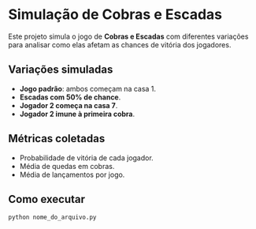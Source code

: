# Simulação de Cobras e Escadas 

Este projeto simula o jogo de **Cobras e Escadas** com diferentes variações para analisar como elas afetam as chances de vitória dos jogadores.

## Variações simuladas

- **Jogo padrão**: ambos começam na casa 1.
- **Escadas com 50% de chance**.
- **Jogador 2 começa na casa 7**.
- **Jogador 2 imune à primeira cobra**.

## Métricas coletadas

- Probabilidade de vitória de cada jogador.
- Média de quedas em cobras.
- Média de lançamentos por jogo.

## Como executar

```bash
python nome_do_arquivo.py
